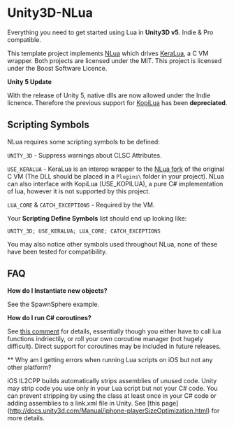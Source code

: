 Unity3D-NLua
=======

Everything you need to get started using Lua in **Unity3D v5**. Indie & Pro compatible. 

This template project implements [NLua](https://github.com/NLua/NLua) which
drives [KeraLua](https://github.com/NLua/KeraLua), a C VM wrapper. Both projects
are licensed under the MIT. This project is licensed under the Boost Software Licence.

**Unity 5 Update**

With the release of Unity 5, native dlls are now allowed under the Indie licnence.
Therefore the previous support for [KopiLua](https://github.com/NLua/KopiLua) has been **depreciated**.

## Scripting Symbols

NLua requires some scripting symbols to be defined:

`UNITY_3D` - Suppress warnings about CLSC Attributes.

`USE_KERALUA` - KeraLua is an interop wrapper to the [NLua fork](https://github.com/NLua/lua)
of the original C VM (The DLL should be placed in a `Plugins\` folder in your project). NLua
can also interface with KopiLua (USE_KOPILUA), a pure C# implementation of lua, however it is 
not supported by this project.

`LUA_CORE` & `CATCH_EXCEPTIONS` - Required by the VM.

Your **Scripting Define Symbols** list should end up looking like:

```
UNITY_3D; USE_KERALUA; LUA_CORE; CATCH_EXCEPTIONS
```

You may also notice other symbols used throughout NLua, none of these have
been tested for compatibility.

## FAQ

 **How do I Instantiate new objects?**

See the SpawnSphere example.

**How do I run C# coroutines?**

See [this comment](https://github.com/NLua/NLua/issues/110#issuecomment-59874806) for details, essentially though you either have to call lua functions indriectily, or roll your own coroutine manager (not hugely difficult). Direct support for coroutines may be included in future releases. 

** Why am I getting errors when running Lua scripts on iOS but not any other platform?

iOS IL2CPP builds automatically strips assemblies of unused code. Unity may strip code you use only in your Lua script but not your C# code. You can prevent stripping by using the class at least once in your C# code or adding assemblies to a link.xml file in Unity. See [this page] (http://docs.unity3d.com/Manual/iphone-playerSizeOptimization.html) for more details.